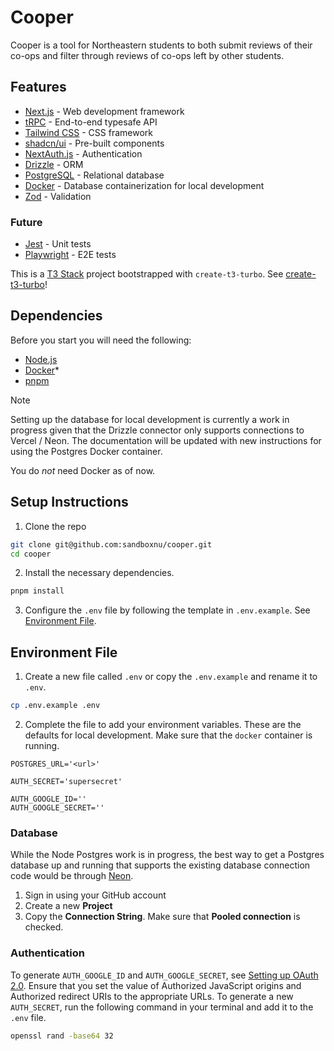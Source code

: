 # Cooper

Cooper is a tool for Northeastern students to both submit reviews of their co-ops and filter through reviews of co-ops left by other students.

## Features

- [Next.js](https://nextjs.org/) - Web development framework
- [tRPC](https://trpc.io/) - End-to-end typesafe API
- [Tailwind CSS](https://tailwindcss.com/) - CSS framework
- [shadcn/ui](https://ui.shadcn.com/) - Pre-built components
- [NextAuth.js](https://next-auth.js.org/) - Authentication
- [Drizzle](https://orm.drizzle.team/) - ORM
- [PostgreSQL](https://www.postgresql.org/) - Relational database
- [Docker](https://www.docker.com/) - Database containerization for local development
- [Zod](https://zod.dev/) - Validation

### Future
- [Jest](https://jestjs.io/) - Unit tests
- [Playwright](https://playwright.dev/) - E2E tests

This is a [T3 Stack](https://create.t3.gg/) project bootstrapped with `create-t3-turbo`. See [create-t3-turbo](https://github.com/t3-oss/create-t3-turbo)!

## Dependencies

Before you start you will need the following:

- [Node.js](https://nodejs.org/en)
- [Docker](https://www.docker.com/)\*
- [pnpm](https://pnpm.io/)

> [!NOTE]
> Setting up the database for local development is currently a work in progress given that the Drizzle connector only supports connections to Vercel / Neon. The documentation will be updated with new instructions for using the Postgres Docker container.
>
> You do _not_ need Docker as of now.

## Setup Instructions

1. Clone the repo

```bash
git clone git@github.com:sandboxnu/cooper.git
cd cooper
```

2. Install the necessary dependencies.

```bash
pnpm install
```

3. Configure the `.env` file by following the template in `.env.example`. See [Environment File](#environment-file).

## Environment File

1. Create a new file called `.env` or copy the `.env.example` and rename it to `.env`.

```bash
cp .env.example .env
```

2. Complete the file to add your environment variables. These are the defaults for local development. Make sure that the `docker` container is running.

```env
POSTGRES_URL='<url>'

AUTH_SECRET='supersecret'

AUTH_GOOGLE_ID=''
AUTH_GOOGLE_SECRET=''
```

### Database

While the Node Postgres work is in progress, the best way to get a Postgres database up and running that supports the existing database connection code would be through [Neon](https://console.neon.tech/).

1. Sign in using your GitHub account
2. Create a new **Project**
3. Copy the **Connection String**. Make sure that **Pooled connection** is checked.

### Authentication

To generate `AUTH_GOOGLE_ID` and `AUTH_GOOGLE_SECRET`, see [Setting up OAuth 2.0](https://support.google.com/cloud/answer/6158849?hl=en). Ensure that you set the value of Authorized JavaScript origins and Authorized redirect URIs to the appropriate URLs. To generate a new `AUTH_SECRET`, run the following command in your terminal and add it to the `.env` file.

```bash
openssl rand -base64 32
```
